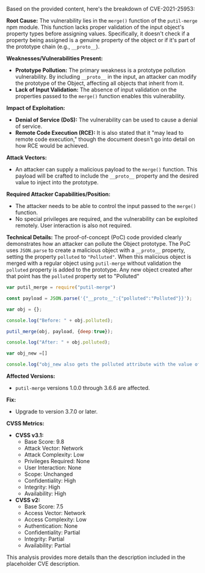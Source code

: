 Based on the provided content, here's the breakdown of CVE-2021-25953:

**Root Cause:**
The vulnerability lies in the `merge()` function of the `putil-merge` npm module. This function lacks proper validation of the input object's property types before assigning values. Specifically, it doesn't check if a property being assigned is a genuine property of the object or if it's part of the prototype chain (e.g., `__proto__`).

**Weaknesses/Vulnerabilities Present:**
- **Prototype Pollution:**  The primary weakness is a prototype pollution vulnerability. By including `__proto__` in the input, an attacker can modify the prototype of the Object, affecting all objects that inherit from it.
- **Lack of Input Validation:** The absence of input validation on the properties passed to the `merge()` function enables this vulnerability.

**Impact of Exploitation:**
- **Denial of Service (DoS):** The vulnerability can be used to cause a denial of service.
- **Remote Code Execution (RCE):** It is also stated that it "may lead to remote code execution," though the document doesn't go into detail on how RCE would be achieved.

**Attack Vectors:**
- An attacker can supply a malicious payload to the `merge()` function. This payload will be crafted to include the `__proto__` property and the desired value to inject into the prototype.

**Required Attacker Capabilities/Position:**
- The attacker needs to be able to control the input passed to the `merge()` function.
- No special privileges are required, and the vulnerability can be exploited remotely. User interaction is also not required.

**Technical Details:**
The proof-of-concept (PoC) code provided clearly demonstrates how an attacker can pollute the Object prototype. The PoC uses `JSON.parse` to create a malicious object with a `__proto__` property, setting the property `polluted` to `"Polluted"`.  When this malicious object is merged with a regular object using `putil-merge` without validation the `polluted` property is added to the prototype. Any new object created after that point has the `polluted` property set to "Polluted"
```javascript
var putil_merge = require("putil-merge")

const payload = JSON.parse('{"__proto__":{"polluted":"Polluted"}}');

var obj = {};

console.log("Before: " + obj.polluted);

putil_merge(obj, payload, {deep:true});

console.log("After: " + obj.polluted);

var obj_new =[]

console.log("obj_new also gets the polluted attribute with the value of " + obj_new.polluted)
```

**Affected Versions:**
- `putil-merge` versions 1.0.0 through 3.6.6 are affected.

**Fix:**
- Upgrade to version 3.7.0 or later.

**CVSS Metrics:**
- **CVSS v3.1:**
    - Base Score: 9.8
    - Attack Vector: Network
    - Attack Complexity: Low
    - Privileges Required: None
    - User Interaction: None
    - Scope: Unchanged
    - Confidentiality: High
    - Integrity: High
    - Availability: High
- **CVSS v2:**
    - Base Score: 7.5
    - Access Vector: Network
    - Access Complexity: Low
    - Authentication: None
    - Confidentiality: Partial
    - Integrity: Partial
    - Availability: Partial

This analysis provides more details than the description included in the placeholder CVE description.